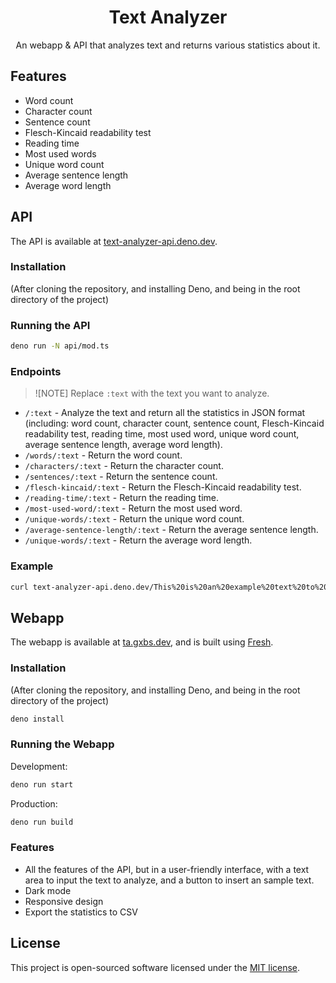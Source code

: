 <div align="center">
    <h1>Text Analyzer</h1>
    <p>An webapp & API that analyzes text and returns various statistics about it.</p>
</div>

## Features

- Word count
- Character count
- Sentence count
- Flesch-Kincaid readability test
- Reading time
- Most used words
- Unique word count
- Average sentence length
- Average word length

## API

The API is available at [text-analyzer-api.deno.dev](https://text-analyzer-api.deno.dev).

### Installation

(After cloning the repository, and installing Deno, and being in the root directory of the project)

### Running the API

```bash
deno run -N api/mod.ts
```

### Endpoints

> ![NOTE]
> Replace `:text` with the text you want to analyze.

- `/:text` - Analyze the text and return all the statistics in JSON format (including: word count, character count, sentence count, Flesch-Kincaid readability test, reading time, most used word, unique word count, average sentence length, average word length).
- `/words/:text` - Return the word count.
- `/characters/:text` - Return the character count.
- `/sentences/:text` - Return the sentence count.
- `/flesch-kincaid/:text` - Return the Flesch-Kincaid readability test.
- `/reading-time/:text` - Return the reading time.
- `/most-used-word/:text` - Return the most used word.
- `/unique-words/:text` - Return the unique word count.
- `/average-sentence-length/:text` - Return the average sentence length.
- `/unique-words/:text` - Return the average word length.

### Example

```bash
curl text-analyzer-api.deno.dev/This%20is%20an%20example%20text%20to%20analyze%20using%20%20the%20API%20endpoint.
```

## Webapp

The webapp is available at [ta.gxbs.dev](https://ta.gxbs.dev), and is built using [Fresh](https://fresh.deno.dev).

### Installation

(After cloning the repository, and installing Deno, and being in the root directory of the project)

```bash
deno install
```

### Running the Webapp

Development:

```bash
deno run start
```

Production:

```bash
deno run build
```

### Features

- All the features of the API, but in a user-friendly interface, with a text area to input the text to analyze, and a button to insert an sample text.
- Dark mode
- Responsive design
- Export the statistics to CSV

## License

This project is open-sourced software licensed under the [MIT license](https://opensource.org/licenses/MIT).
